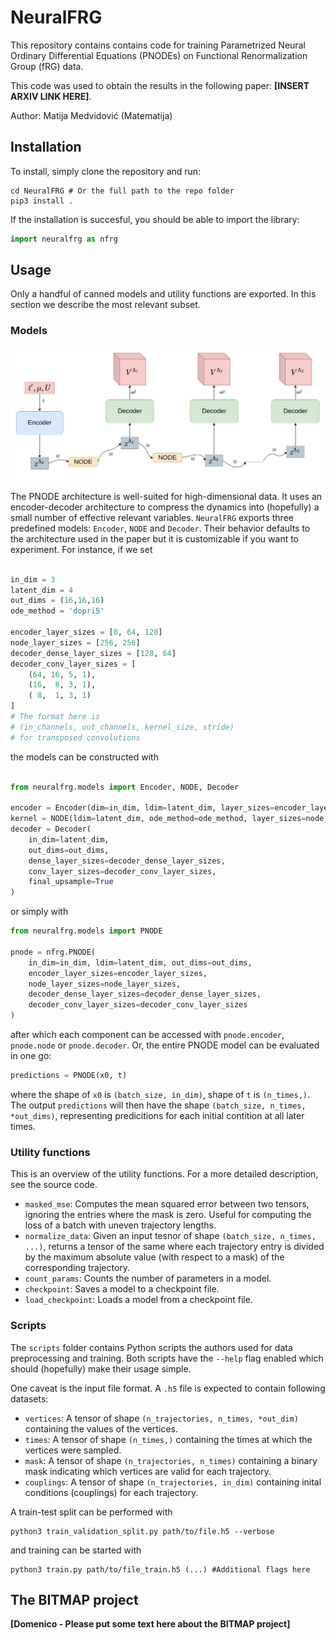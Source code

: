 # NeuralFRG

This repository contains contains code for training Parametrized Neural Ordinary Differential Equations (PNODEs) on Functional Renormalization Group (fRG) data.

This code was used to obtain the results in the following paper: **[INSERT ARXIV LINK HERE]**.

Author: Matija Medvidović (Matematija)

## Installation

To install, simply clone the repository and run:
```shell
cd NeuralFRG # Or the full path to the repo folder
pip3 install .
```

If the installation is succesful, you should be able to import the library:
```python
import neuralfrg as nfrg
```

## Usage

Only a handful of canned models and utility functions are exported. In this section we describe the most relevant subset.

### Models

<center>
    <img src="./figures/diagram.jpg" alt="diagram" class="center" width="800"/>
</center>

The PNODE architecture is well-suited for high-dimensional data. It uses an encoder-decoder architecture to compress the dynamics into (hopefully) a small number of effective relevant variables. `NeuralFRG` exports three predefined models: `Encoder`, `NODE` and `Decoder`. Their behavior defaults to the architecture used in the paper but it is customizable if you want to experiment. For instance, if we set

```python

in_dim = 3
latent_dim = 4
out_dims = (16,16,16)
ode_method = 'dopri5'

encoder_layer_sizes = [8, 64, 128]
node_layer_sizes = [256, 256]
decoder_dense_layer_sizes = [128, 64]
decoder_conv_layer_sizes = [
    (64, 16, 5, 1),
    (16,  8, 3, 1),
    ( 8,  1, 3, 1)
]
# The format here is
# (in_channels, out_channels, kernel_size, stride)
# for transposed convolutions
```
the models can be constructed with

```python

from neuralfrg.models import Encoder, NODE, Decoder

encoder = Encoder(dim=in_dim, ldim=latent_dim, layer_sizes=encoder_layer_sizes)
kernel = NODE(ldim=latent_dim, ode_method=ode_method, layer_sizes=node_layer_sizes)
decoder = Decoder(
    in_dim=latent_dim,
    out_dims=out_dims,
    dense_layer_sizes=decoder_dense_layer_sizes,
    conv_layer_sizes=decoder_conv_layer_sizes,
    final_upsample=True
)
```

or simply with 

```python
from neuralfrg.models import PNODE

pnode = nfrg.PNODE(
    in_dim=in_dim, ldim=latent_dim, out_dims=out_dims,
    encoder_layer_sizes=encoder_layer_sizes,
    node_layer_sizes=node_layer_sizes,
    decoder_dense_layer_sizes=decoder_dense_layer_sizes,
    decoder_conv_layer_sizes=decoder_conv_layer_sizes
)
```

after which each component can be accessed with `pnode.encoder`, `pnode.node` or `pnode.decoder`. Or, the entire PNODE model can be evaluated in one go:

```python
predictions = PNODE(x0, t)
```

where the shape of `x0` is `(batch_size, in_dim)`, shape of `t` is `(n_times,)`. The output `predictions` will then have the shape `(batch_size, n_times, *out_dims)`, representing predicitions for each initial contition at all later times.

### Utility functions

This is an overview of the utility functions. For a more detailed description, see the source code.

* `masked_mse`: Computes the mean squared error between two tensors, ignoring the entries where the mask is zero. Useful for computing the loss of a batch with uneven trajectory lengths.
* `normalize_data`: Given an input tesnor of shape `(batch_size, n_times, ...)`, returns a tensor of the same where each trajectory entry is divided by the maximum absolute value (with respect to a mask) of the corresponding trajectory.
* `count_params`: Counts the number of parameters in a model.
* `checkpoint`: Saves a model to a checkpoint file.
* `load_checkpoint`: Loads a model from a checkpoint file.

### Scripts

The `scripts` folder contains Python scripts the authors used for data preprocessing and training. Both scripts have the `--help` flag enabled which should (hopefully) make their usage simple.

One caveat is the input file format. A `.h5` file is expected to contain following datasets:

* `vertices`: A tensor of shape `(n_trajectories, n_times, *out_dim)` containing the values of the vertices.
* `times`: A tensor of shape `(n_times,)` containing the times at which the vertices were sampled.
* `mask`: A tensor of shape `(n_trajectories, n_times)` containing a binary mask indicating which vertices are valid for each trajectory.
* `couplings`: A tensor of shape `(n_trajectories, in_dim)` containing inital conditions (couplings) for each trajectory.

A train-test split can be performed with

```shell
python3 train_validation_split.py path/to/file.h5 --verbose
```
and training can be started with

```shell
python3 train.py path/to/file_train.h5 (...) #Additional flags here
```

## The BITMAP project

**[Domenico - Please put some text here about the BITMAP project]**